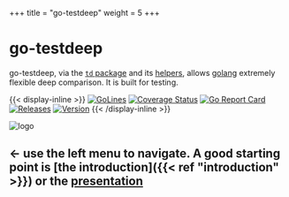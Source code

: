 +++
title = "go-testdeep"
weight = 5
+++

# go-testdeep

go-testdeep, via the
[`td` package](https://pkg.go.dev/github.com/maxatome/go-testdeep/td)
and its
[helpers](https://pkg.go.dev/github.com/maxatome/go-testdeep/helpers),
allows [golang](https://golang.org/) extremely flexible deep
comparison. It is built for testing.

{{< display-inline >}}
[![GoLines](https://img.shields.io/badge/41410-lines_of_go-brightgreen)](https://github.com/maxatome/go-testdeep)
[![Coverage Status](https://coveralls.io/repos/github/maxatome/go-testdeep/badge.svg?branch=master)](https://coveralls.io/github/maxatome/go-testdeep?branch=master)
[![Go Report Card](https://goreportcard.com/badge/github.com/maxatome/go-testdeep)](https://goreportcard.com/report/github.com/maxatome/go-testdeep)
[![Releases](https://img.shields.io/badge/%23%20releases-26-blueviolet)](https://github.com/maxatome/go-testdeep/releases)
[![Version](https://img.shields.io/github/tag/maxatome/go-testdeep.svg)](https://github.com/maxatome/go-testdeep/releases)
{{< /display-inline >}}

![logo](images/logo.png)

## ← use the left menu to navigate. A good starting point is [the introduction]({{< ref "introduction" >}}) or the [presentation](/prez)
